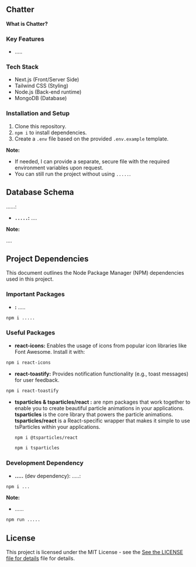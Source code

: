 ## Chatter

**What is Chatter?**

### Key Features

- .....

### Tech Stack

- Next.js (Front/Server Side)
- Tailwind CSS (Styling)
- Node.js (Back-end runtime)
- MongoDB (Database)

### Installation and Setup

1.  Clone this repository.
2.  `npm i` to install dependencies.
3.  Create a `.env` file based on the provided `.env.example` template.

**Note:**

- If needed, I can provide a separate, secure file with the required environment variables upon request.
- You can still run the project without using `.....`.

## Database Schema

......:

- **`.....`:** ....

**Note:**

....

## Project Dependencies

This document outlines the Node Package Manager (NPM) dependencies used in this project.

### Important Packages

- **:** .....

```bash
npm i .....
```

### Useful Packages

- **react-icons:** Enables the usage of icons from popular icon libraries like Font Awesome. Install it with:

```bash
npm i react-icons
```

- **react-toastify:** Provides notification functionality (e.g., toast messages) for user feedback.

```bash
npm i react-toastify
```

- **tsparticles & tsparticles/react :** are npm packages that work together to enable you to create beautiful particle animations in your applications. **tsparticles** is the core library that powers the particle animations. **tsparticles/react** is a React-specific wrapper that makes it simple to use tsParticles within your applications.

  ```bash
  npm i @tsparticles/react
  ```

  ```bash
  npm i tsparticles
  ```

### Development Dependency

- **.....** (dev dependency): .....:

```bash
npm i ...
```

**Note:**

- ......

```bash
npm run .....
```

## License

This project is licensed under the MIT License - see the [See the LICENSE file for details](LICENSE) file for details.
